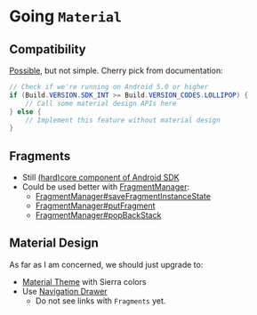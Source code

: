 # Going `Material`

## Compatibility

[Possible](https://developer.android.com/training/material/compatibility.html),
but not simple. Cherry pick from documentation:

```java
// Check if we're running on Android 5.0 or higher
if (Build.VERSION.SDK_INT >= Build.VERSION_CODES.LOLLIPOP) {
    // Call some material design APIs here
} else {
    // Implement this feature without material design
}
```

## Fragments

- Still [(hard)core component of Android SDK](https://developer.android.com/reference/android/view/View.OnCreateContextMenuListener.html)
- Could be used better with [FragmentManager](https://developer.android.com/reference/android/app/FragmentManager.html):
    - [FragmentManager#saveFragmentInstanceState](https://developer.android.com/reference/android/app/FragmentManager.html#saveFragmentInstanceState%28android.app.Fragment%29)
    - [FragmentManager#putFragment](https://developer.android.com/reference/android/app/FragmentManager.html#putFragment%28android.os.Bundle,%20java.lang.String,%20android.app.Fragment%29)
    - [FragmentManager#popBackStack](https://developer.android.com/reference/android/app/FragmentManager.html#popBackStack%28java.lang.String,%20int%29)

## Material Design

As far as I am concerned, we should just upgrade to:

- [Material Theme](https://developer.android.com/training/material/theme.html) with Sierra colors
- Use [Navigation Drawer](https://developer.android.com/training/implementing-navigation/nav-drawer.html)
    - Do not see links with `Fragments` yet.
